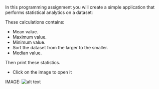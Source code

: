 In this programming assignment you will create a simple application that performs statistical analytics on a dataset:

These calculations contains: 
- Mean value. 
- Maximum value.
- Minimum value. 
- Sort the dataset from the larger to the smaller.
- Median value.

Then print these statistics.

- Click on the image to open it

IMAGE: 
![alt text]("https://github.com/AhmedHassan95/Makefile/blob/master/Assignments/C1_M1/C1M1.png")
